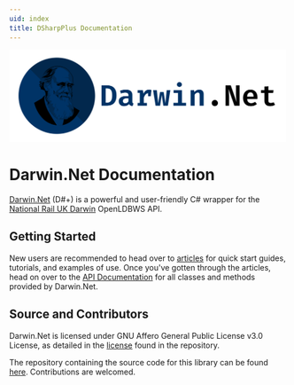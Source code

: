 ```yaml
---
uid: index
title: DSharpPlus Documentation
---
```


<img class="logo-center" src="images/Long Logo.svg" alt="DSharpPlus Logo" width=500>
<h1 class="delet-this">Darwin.Net Documentation</h1>

[Darwin.Net][1] (D#+) is a powerful and user-friendly C# wrapper for the [National Rail UK Darwin][5] OpenLDBWS API.

## Getting Started
New users are recommended to head over to [articles][2] for quick start guides, tutorials, and examples of use. Once you've gotten through the articles, head on over to the [API Documentation][3] for all classes and methods provided by Darwin.Net.

## Source and Contributors
Darwin.Net is licensed under GNU Affero General Public License v3.0 License, as detailed in the [license][4] found in the repository.<br/>

The repository containing the source code for this library can be found [here][1]. Contributions are welcomed.

<!-- LINKS -->
[1]:  https://github.com/rhys-wootton/Darwin.Net "Darwin.Net - GitHub"
[2]:  xref:articles.preamble
[3]:  /api/
[4]:  https://github.com/rhys-wootton/Darwin.Net/blob/master/LICENSE.txt "Darwin.Net License"
[5]:  https://www.nationalrail.co.uk/100296.aspx "National Rail Enquiries - Darwin Data Feeds"
